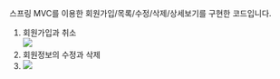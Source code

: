 스프링 MVC를 이용한 회원가입/목록/수정/삭제/상세보기를 구현한 코드입니다.<br>
1. 회원가입과 취소 <br>
<img src="https://user-images.githubusercontent.com/94151256/156816846-9981e3cf-4076-4e07-8706-62f3d2d14bbb.gif"><br>
2. 회원정보의 수정과 삭제 <br>
3. <img src="https://user-images.githubusercontent.com/94151256/156817040-a00b6fd3-c130-4755-886b-0251f402d7dd.gif">
